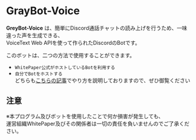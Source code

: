 # GrayBot-Voice

**GreyBot-Voice** は、簡単にDiscord通話チャットの読み上げを行うため、一味違った声を生成できる、  
VoiceText Web APIを使って作られたDiscordのBotです。  

このボットは、二つの方法で使用することができます。
- `WhitePaper公式がホストしているBotを利用する`
- `自分でBotをホストする`  
どちらも[こちらの記事](https://qiita.com/Tapo0825/items/fd580d0bdd8cdd66b490)でやり方を説明しておりますので、ぜひ御覧ください
## 注意
※本プログラム及びボットを使用したことで何か損害が発生しても、  
運営組織WhitePaper及びその関係者は一切の責任を負いませんのでご了承ください。
 
